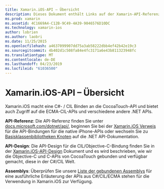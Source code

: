 ```yaml
---
title: Xamarin.iOS-API – Übersicht
description: Dieses Dokument enthält Links auf der Xamarin-API-Referenzdokumentation, eine Anleitung, die beschreibt, die Xamarin.iOS-API-Entwurf und eine Liste der Assemblys, die für die Verwendung in Xamarin-Entwicklung verfügbar sind.
ms.prod: xamarin
ms.assetid: 4C1669A4-C12B-9C49-4A39-9046576D10DC
ms.technology: xamarin-ios
author: lobrien
ms.author: laobri
ms.date: 11/25/2015
ms.openlocfilehash: a4637099907dd75a3ab58222dbb4ef42b42e19c3
ms.sourcegitcommit: 4b402d1c508fa84e4fc3171a6e43b811323948fc
ms.translationtype: MT
ms.contentlocale: de-DE
ms.lasthandoff: 04/23/2019
ms.locfileid: "61036500"
---
```

# <a name="xamarinios-api-overview"></a>Xamarin.iOS-API – Übersicht

Xamarin.iOS macht eine C#- / CIL Binden an die CocoaTouch-API und bietet auch Zugriff auf die ECMA-CIL-APIs und verschiedene andere .NET APIs.

 **API-Referenz**: Die API-Referenz finden Sie unter [docs.microsoft.com/dotnet/api/](https://docs.microsoft.com/dotnet/api/), beginnen Sie bei der [Xamarin.iOS Verweis](https://docs.microsoft.com/dotnet/api/?view=xamarin-ios-sdk-12) für die API-Bindungen für die native iPhone-APIs oder wechseln Sie zu [Basisklassenbibliotheken Knoten](https://docs.microsoft.com/dotnet/api/?view=xamarinios-10.8) auf die .NET API-Dokumentation.

 **API-Design**: Die API-Design für die CIL/Objective-C-Bindung finden Sie in der [Xamarin.iOS-API-Design](~/ios/internals/api-design/index.md) Dokument und es wird beschrieben, wie wir die Objective-C und C-APIs von CocoaTouch gebunden und verfügbar gemacht, diese in der C#/CIL Welt.

 **Assemblys**: Überprüfen Sie unsere [Liste der gebundenen Assemblys](~/cross-platform/internals/available-assemblies.md) für eine ausführliche Erläuterung der APIs aus C#/CIL/ECMA stehen für die Verwendung in Xamarin.iOS zur Verfügung.
